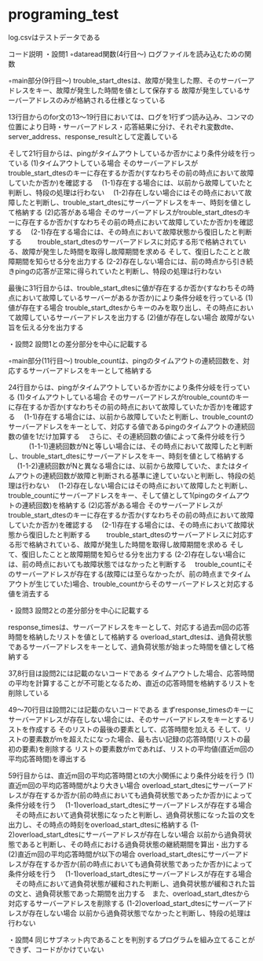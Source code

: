 # programing_test

log.csvはテストデータである

コード説明
・設問1
◦dataread関数(4行目～)
ログファイルを読み込むための関数

◦main部分(9行目～)
trouble_start_dtesは、故障が発生した際、そのサーバーアドレスをキー、故障が発生した時間を値として保存する
故障が発生しているサーバーアドレスのみが格納される仕様となっている

13行目からのfor文の13～19行目においては、ログを1行ずつ読み込み、コンマの位置により日時・サーバーアドレス・応答結果に分け、それぞれ変数dte、server_address、response_resultとして定義している

そして21行目からは、pingがタイムアウトしているか否かにより条件分岐を行っている
(1)タイムアウトしている場合
そのサーバーアドレスがtrouble_start_dtesのキーに存在するか否か(すなわちその前の時点において故障していたか否か)を確認する
　(1-1)存在する場合には、以前から故障していたと判断し、特段の処理は行わない
　(1-2)存在しない場合にはその時点において故障したと判断し、trouble_start_dtesにサーバーアドレスをキー、時刻を値として格納する
(2)応答がある場合
そのサーバーアドレスがtrouble_start_dtesのキーに存在するか否か(すなわちその前の時点において故障していたか否か)を確認する
　(2-1)存在する場合には、その時点において故障状態から復旧したと判断する　
 　trouble_start_dtesのサーバーアドレスに対応する形で格納されている、故障が発生した時間を取得し故障期間を求める
   そして、復旧したことと故障期間を知らせる分を出力する
  (2-2)存在しない場合には、前の時点から引き続きpingの応答が正常に得られていたと判断し、特段の処理は行わない

最後に31行目からは、trouble_start_dtesに値が存在するか否か(すなわちその時点において故障しているサーバーがあるか否か)により条件分岐を行っている
(1)値が存在する場合
trouble_start_dtesからキーのみを取り出し、その時点において故障しているサーバーアドレスを出力する
(2)値が存在しない場合
故障がない旨を伝える分を出力する


・設問2
設問1との差分部分を中心に記載する

◦main部分(11行目～)
trouble_countは、pingのタイムアウトの連続回数を、対応するサーバーアドレスをキーとして格納する

24行目からは、pingがタイムアウトしているか否かにより条件分岐を行っている
(1)タイムアウトしている場合
そのサーバーアドレスがtrouble_countのキーに存在するか否か(すなわちその前の時点において故障していたか否か)を確認する
　(1-1)存在する場合には、以前から故障していたと判断し、trouble_countのサーバーアドレスをキーとして、対応する値であるpingのタイムアウトの連続回数の値を1だけ加算する
 　さらに、その連続回数の値によって条件分岐を行う
  　　　(1-1-1)連続回数がNと等しい場合には、その時点において故障したと判断し、trouble_start_dtesにサーバーアドレスをキー、時刻を値として格納する
     　 (1-1-2)連続回数がNと異なる場合には、以前から故障していた、またはタイムアウトの連続回数が故障と判断される基準に達していないと判断し、特段の処理は行わない
　(1-2)存在しない場合にはその時点において故障したと判断し、trouble_countにサーバーアドレスをキー、そして値として1(pingのタイムアウトの連続回数)を格納する
(2)応答がある場合
そのサーバーアドレスがtrouble_start_dtesのキーに存在するか否か(すなわちその前の時点において故障していたか否か)を確認する
　(2-1)存在する場合には、その時点において故障状態から復旧したと判断する　
 　trouble_start_dtesのサーバーアドレスに対応する形で格納されている、故障が発生した時間を取得し故障期間を求める
   そして、復旧したことと故障期間を知らせる分を出力する
  (2-2)存在しない場合には、前の時点においても故障状態ではなかったと判断する
  　trouble_countにそのサーバーアドレスが存在する(故障には至らなかったが、前の時点までタイムアウトが生じていた)場合、trouble_countからそのサーバーアドレスと対応する値を消去する
   
   
・設問3
設問2との差分部分を中心に記載する

response_timesは、サーバーアドレスをキーとして、対応する過去m回の応答時間を格納したリストを値として格納する
overload_start_dtesは、過負荷状態であるサーバーアドレスをキーとして、過負荷状態が始まった時間を値として格納する

37,8行目は設問2には記載のないコードである
タイムアウトした場合、応答時間の平均を計算することが不可能となるため、直近の応答時間を格納するリストを削除している

49～70行目は設問2には記載のないコードである
まずresponse_timesのキーにサーバーアドレスが存在しない場合には、そのサーバーアドレスをキーとするリストを作成する
そのリストの最後の要素として、応答時間を加える
そして、リストの要素数がmを超えたになった場合、最も古い記録の応答時間(リストの最初の要素)を削除する
リストの要素数がmであれば、リストの平均値(直近m回の平均応答時間)を導出する

59行目からは、直近m回の平均応答時間とtの大小関係により条件分岐を行う
(1)直近m回の平均応答時間がtより大きい場合
overload_start_dtesにサーバーアドレスが存在するか否か(前の時点においても過負荷状態であったか否か)によって条件分岐を行う
　(1-1)overload_start_dtesにサーバーアドレスが存在する場合
 　その時点において過負荷状態になったと判断し、過負荷状態になった旨の文を出力し、その時点の時刻をoverload_start_dtesに格納する
  (1-2)overload_start_dtesにサーバーアドレスが存在しない場合
  以前から過負荷状態であると判断し、その時点における過負荷状態の継続期間を算出・出力する
(2)直近m回の平均応答時間がt以下の場合
overload_start_dtesにサーバーアドレスが存在するか否か(前の時点においても過負荷状態であったか否か)によって条件分岐を行う
　(1-1)overload_start_dtesにサーバーアドレスが存在する場合
 　その時点において過負荷状態が緩和された判断し、過負荷状態が緩和された旨の文と、過負荷状態であった期間を出力する　また、overload_start_dtesから対応するサーバーアドレスを削除する
  (1-2)overload_start_dtesにサーバーアドレスが存在しない場合
  以前から過負荷状態でなかったと判断し、特段の処理は行わない


・設問4
同じサブネット内であることを判別するプログラムを組み立てることができず、コードがかけていない
